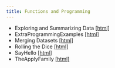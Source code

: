 ```yaml
---
title: Functions and Programming
---
```


 * Exploring and Summarizing Data [[html]](/practical/Functions_and_Programming/Exploring_and_Summarizing_Data.html)
 * ExtraProgrammingExamples [[html]](/practical/Functions_and_Programming/ExtraProgrammingExamples.html)
 * Merging Datasets [[html]](/practical/Functions_and_Programming/Merging_Datasets.html)
 * Rolling the Dice [[html]](/practical/Functions_and_Programming/Rolling_the_Dice.html)
 * SayHello [[html]](/practical/Functions_and_Programming/SayHello.html)
 * TheApplyFamily [[html]](/practical/Functions_and_Programming/TheApplyFamily.html)
